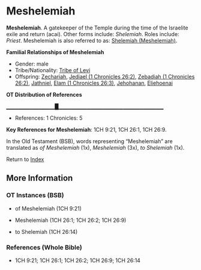 # Meshelemiah
**Meshelemiah**. 
A gatekeeper of the Temple during the time of the Israelite exile and return (acai). 
Other forms include: 
*Shelemiah*. 
Roles include: 
_Priest_. 
Meshelemiah is also referred to as: 
[Shelemiah (Meshelemiah)](Shelemiah.md). 




**Familial Relationships of Meshelemiah**


* Gender: male
* Tribe/Nationality: [Tribe of Levi](../../../groups/md/acai/Levi.md)
* Offspring: [Zechariah](Zechariah.2.md), [Jediael (1 Chronicles 26:2)](Jediael.4.md), [Zebadiah (1 Chronicles 26:2)](Zebadiah.4.md), [Jathniel](Jathniel.md), [Elam (1 Chronicles 26:3)](Elam.4.md), [Jehohanan](Jehohanan.md), [Eliehoenai](Eliehoenai.md)


**OT Distribution of References**

▁▁▁▁▁▁▁▁▁▁▁▁█▁▁▁▁▁▁▁▁▁▁▁▁▁▁▁▁▁▁▁▁▁▁▁▁▁▁
* References: 1 Chronicles: 5



**Key References for Meshelemiah**: 
1CH 9:21, 1CH 26:1, 1CH 26:9. 


In the Old Testament (BSB), words representing “Meshelemiah” are translated as 
*of Meshelemiah* (1x), *Meshelemiah* (3x), *to Shelemiah* (1x). 




Return to [Index](00-Index.md)

## More Information

### OT Instances (BSB)

* of Meshelemiah (1CH 9:21)

* Meshelemiah (1CH 26:1; 1CH 26:2; 1CH 26:9)

* to Shelemiah (1CH 26:14)



### References (Whole Bible)

* 1CH 9:21; 1CH 26:1; 1CH 26:2; 1CH 26:9; 1CH 26:14



